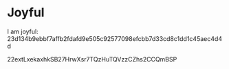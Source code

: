 # Joyful

I am joyful: 23d134b9ebbf7affb2fdafd9e505c92577098efcbb7d33cd8c1dd1c45aec4d4d


22extLxekaxhkSB27HrwXsr7TQzHuTQVzzCZhs2CCQmBSP